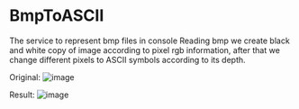 # BmpToASCII
The service to represent bmp files in console
Reading bmp we create black and white copy of image according to pixel rgb information, after that we change different pixels to ASCII symbols according to its depth.

Original:
![image](https://user-images.githubusercontent.com/91022025/210106954-26abb6c5-0b18-44fd-ae7b-f5584c793225.png)

Result:
![image](https://user-images.githubusercontent.com/91022025/210107062-f98af60f-6242-49c4-a4b2-3f91a6d0c10d.png)
